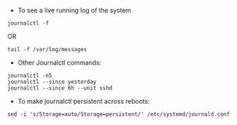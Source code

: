 * To see a live running log of the system
```
journalctl -f
```
OR
```
tail -f /var/log/messages
```

* Other Journalctl commands:
```
journalctl -n5
journalctl --since yesterday
journalctl --since 6h --unit sshd
```

* To make journalctl persistent across reboots:
```
sed -i 's/Storage=auto/Storage=persistent/' /etc/systemd/journald.conf
```

